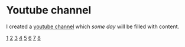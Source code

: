 # Youtube channel

I created a [youtube channel](https://www.youtube.com/@Math3matik) which *some day* will be filled with content.

[1](1.pdf) [2](2.pdf) [3](3.pdf) [4](4.pdf) [5](5.pdf) [6](6.pdf) [7](7.pdf) [8](8.pdf)
